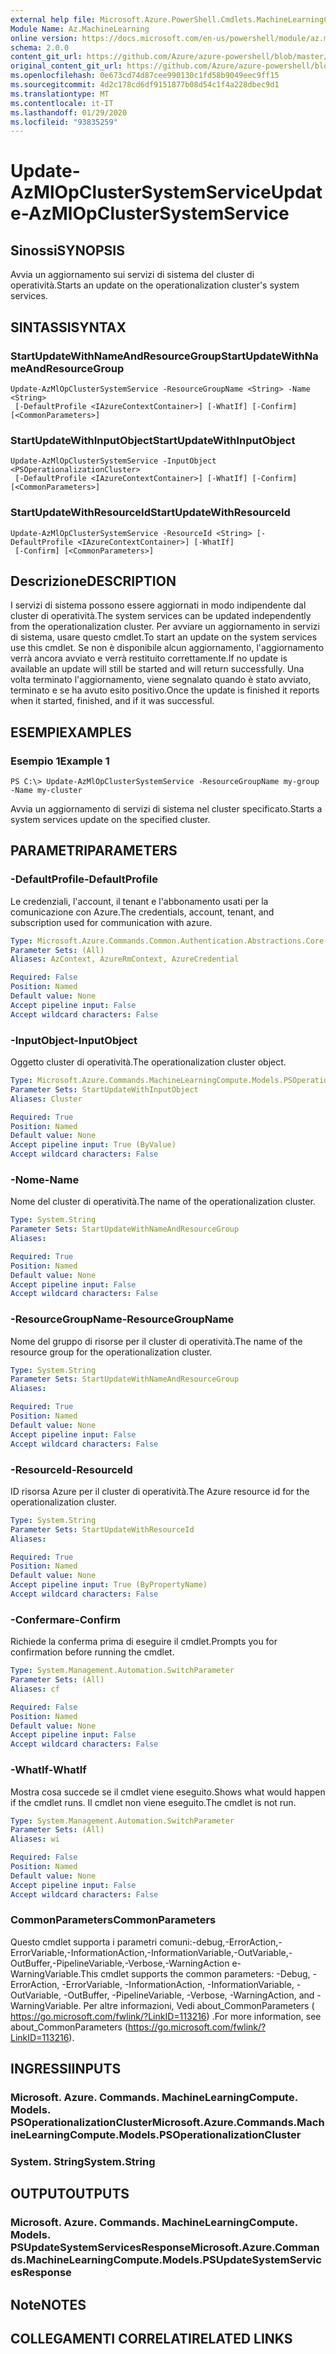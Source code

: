 ```yaml
---
external help file: Microsoft.Azure.PowerShell.Cmdlets.MachineLearningCompute.dll-Help.xml
Module Name: Az.MachineLearning
online version: https://docs.microsoft.com/en-us/powershell/module/az.machinelearning/update-azmlopclustersystemservice
schema: 2.0.0
content_git_url: https://github.com/Azure/azure-powershell/blob/master/src/MachineLearning/MachineLearning/help/Update-AzMlOpClusterSystemService.md
original_content_git_url: https://github.com/Azure/azure-powershell/blob/master/src/MachineLearning/MachineLearning/help/Update-AzMlOpClusterSystemService.md
ms.openlocfilehash: 0e673cd74d87cee990130c1fd58b9049eec9ff15
ms.sourcegitcommit: 4d2c178cd6df9151877b08d54c1f4a228dbec9d1
ms.translationtype: MT
ms.contentlocale: it-IT
ms.lasthandoff: 01/29/2020
ms.locfileid: "93835259"
---
```

# <span data-ttu-id="077fc-101">Update-AzMlOpClusterSystemService</span><span class="sxs-lookup"><span data-stu-id="077fc-101">Update-AzMlOpClusterSystemService</span></span>

## <span data-ttu-id="077fc-102">Sinossi</span><span class="sxs-lookup"><span data-stu-id="077fc-102">SYNOPSIS</span></span>
<span data-ttu-id="077fc-103">Avvia un aggiornamento sui servizi di sistema del cluster di operatività.</span><span class="sxs-lookup"><span data-stu-id="077fc-103">Starts an update on the operationalization cluster's system services.</span></span>

## <span data-ttu-id="077fc-104">SINTASSI</span><span class="sxs-lookup"><span data-stu-id="077fc-104">SYNTAX</span></span>

### <span data-ttu-id="077fc-105">StartUpdateWithNameAndResourceGroup</span><span class="sxs-lookup"><span data-stu-id="077fc-105">StartUpdateWithNameAndResourceGroup</span></span>
```
Update-AzMlOpClusterSystemService -ResourceGroupName <String> -Name <String>
 [-DefaultProfile <IAzureContextContainer>] [-WhatIf] [-Confirm] [<CommonParameters>]
```

### <span data-ttu-id="077fc-106">StartUpdateWithInputObject</span><span class="sxs-lookup"><span data-stu-id="077fc-106">StartUpdateWithInputObject</span></span>
```
Update-AzMlOpClusterSystemService -InputObject <PSOperationalizationCluster>
 [-DefaultProfile <IAzureContextContainer>] [-WhatIf] [-Confirm] [<CommonParameters>]
```

### <span data-ttu-id="077fc-107">StartUpdateWithResourceId</span><span class="sxs-lookup"><span data-stu-id="077fc-107">StartUpdateWithResourceId</span></span>
```
Update-AzMlOpClusterSystemService -ResourceId <String> [-DefaultProfile <IAzureContextContainer>] [-WhatIf]
 [-Confirm] [<CommonParameters>]
```

## <span data-ttu-id="077fc-108">Descrizione</span><span class="sxs-lookup"><span data-stu-id="077fc-108">DESCRIPTION</span></span>
<span data-ttu-id="077fc-109">I servizi di sistema possono essere aggiornati in modo indipendente dal cluster di operatività.</span><span class="sxs-lookup"><span data-stu-id="077fc-109">The system services can be updated independently from the operationalization cluster.</span></span> <span data-ttu-id="077fc-110">Per avviare un aggiornamento in servizi di sistema, usare questo cmdlet.</span><span class="sxs-lookup"><span data-stu-id="077fc-110">To start an update on the system services use this cmdlet.</span></span> <span data-ttu-id="077fc-111">Se non è disponibile alcun aggiornamento, l'aggiornamento verrà ancora avviato e verrà restituito correttamente.</span><span class="sxs-lookup"><span data-stu-id="077fc-111">If no update is available an update will still be started and will return successfully.</span></span> <span data-ttu-id="077fc-112">Una volta terminato l'aggiornamento, viene segnalato quando è stato avviato, terminato e se ha avuto esito positivo.</span><span class="sxs-lookup"><span data-stu-id="077fc-112">Once the update is finished it reports when it started, finished, and if it was successful.</span></span>

## <span data-ttu-id="077fc-113">ESEMPI</span><span class="sxs-lookup"><span data-stu-id="077fc-113">EXAMPLES</span></span>

### <span data-ttu-id="077fc-114">Esempio 1</span><span class="sxs-lookup"><span data-stu-id="077fc-114">Example 1</span></span>
```
PS C:\> Update-AzMlOpClusterSystemService -ResourceGroupName my-group -Name my-cluster
```

<span data-ttu-id="077fc-115">Avvia un aggiornamento di servizi di sistema nel cluster specificato.</span><span class="sxs-lookup"><span data-stu-id="077fc-115">Starts a system services update on the specified cluster.</span></span> 

## <span data-ttu-id="077fc-116">PARAMETRI</span><span class="sxs-lookup"><span data-stu-id="077fc-116">PARAMETERS</span></span>

### <span data-ttu-id="077fc-117">-DefaultProfile</span><span class="sxs-lookup"><span data-stu-id="077fc-117">-DefaultProfile</span></span>
<span data-ttu-id="077fc-118">Le credenziali, l'account, il tenant e l'abbonamento usati per la comunicazione con Azure.</span><span class="sxs-lookup"><span data-stu-id="077fc-118">The credentials, account, tenant, and subscription used for communication with azure.</span></span>

```yaml
Type: Microsoft.Azure.Commands.Common.Authentication.Abstractions.Core.IAzureContextContainer
Parameter Sets: (All)
Aliases: AzContext, AzureRmContext, AzureCredential

Required: False
Position: Named
Default value: None
Accept pipeline input: False
Accept wildcard characters: False
```

### <span data-ttu-id="077fc-119">-InputObject</span><span class="sxs-lookup"><span data-stu-id="077fc-119">-InputObject</span></span>
<span data-ttu-id="077fc-120">Oggetto cluster di operatività.</span><span class="sxs-lookup"><span data-stu-id="077fc-120">The operationalization cluster object.</span></span>

```yaml
Type: Microsoft.Azure.Commands.MachineLearningCompute.Models.PSOperationalizationCluster
Parameter Sets: StartUpdateWithInputObject
Aliases: Cluster

Required: True
Position: Named
Default value: None
Accept pipeline input: True (ByValue)
Accept wildcard characters: False
```

### <span data-ttu-id="077fc-121">-Nome</span><span class="sxs-lookup"><span data-stu-id="077fc-121">-Name</span></span>
<span data-ttu-id="077fc-122">Nome del cluster di operatività.</span><span class="sxs-lookup"><span data-stu-id="077fc-122">The name of the operationalization cluster.</span></span>

```yaml
Type: System.String
Parameter Sets: StartUpdateWithNameAndResourceGroup
Aliases:

Required: True
Position: Named
Default value: None
Accept pipeline input: False
Accept wildcard characters: False
```

### <span data-ttu-id="077fc-123">-ResourceGroupName</span><span class="sxs-lookup"><span data-stu-id="077fc-123">-ResourceGroupName</span></span>
<span data-ttu-id="077fc-124">Nome del gruppo di risorse per il cluster di operatività.</span><span class="sxs-lookup"><span data-stu-id="077fc-124">The name of the resource group for the operationalization cluster.</span></span>

```yaml
Type: System.String
Parameter Sets: StartUpdateWithNameAndResourceGroup
Aliases:

Required: True
Position: Named
Default value: None
Accept pipeline input: False
Accept wildcard characters: False
```

### <span data-ttu-id="077fc-125">-ResourceId</span><span class="sxs-lookup"><span data-stu-id="077fc-125">-ResourceId</span></span>
<span data-ttu-id="077fc-126">ID risorsa Azure per il cluster di operatività.</span><span class="sxs-lookup"><span data-stu-id="077fc-126">The Azure resource id for the operationalization cluster.</span></span>

```yaml
Type: System.String
Parameter Sets: StartUpdateWithResourceId
Aliases:

Required: True
Position: Named
Default value: None
Accept pipeline input: True (ByPropertyName)
Accept wildcard characters: False
```

### <span data-ttu-id="077fc-127">-Confermare</span><span class="sxs-lookup"><span data-stu-id="077fc-127">-Confirm</span></span>
<span data-ttu-id="077fc-128">Richiede la conferma prima di eseguire il cmdlet.</span><span class="sxs-lookup"><span data-stu-id="077fc-128">Prompts you for confirmation before running the cmdlet.</span></span>

```yaml
Type: System.Management.Automation.SwitchParameter
Parameter Sets: (All)
Aliases: cf

Required: False
Position: Named
Default value: None
Accept pipeline input: False
Accept wildcard characters: False
```

### <span data-ttu-id="077fc-129">-WhatIf</span><span class="sxs-lookup"><span data-stu-id="077fc-129">-WhatIf</span></span>
<span data-ttu-id="077fc-130">Mostra cosa succede se il cmdlet viene eseguito.</span><span class="sxs-lookup"><span data-stu-id="077fc-130">Shows what would happen if the cmdlet runs.</span></span>
<span data-ttu-id="077fc-131">Il cmdlet non viene eseguito.</span><span class="sxs-lookup"><span data-stu-id="077fc-131">The cmdlet is not run.</span></span>

```yaml
Type: System.Management.Automation.SwitchParameter
Parameter Sets: (All)
Aliases: wi

Required: False
Position: Named
Default value: None
Accept pipeline input: False
Accept wildcard characters: False
```

### <span data-ttu-id="077fc-132">CommonParameters</span><span class="sxs-lookup"><span data-stu-id="077fc-132">CommonParameters</span></span>
<span data-ttu-id="077fc-133">Questo cmdlet supporta i parametri comuni:-debug,-ErrorAction,-ErrorVariable,-InformationAction,-InformationVariable,-OutVariable,-OutBuffer,-PipelineVariable,-Verbose,-WarningAction e-WarningVariable.</span><span class="sxs-lookup"><span data-stu-id="077fc-133">This cmdlet supports the common parameters: -Debug, -ErrorAction, -ErrorVariable, -InformationAction, -InformationVariable, -OutVariable, -OutBuffer, -PipelineVariable, -Verbose, -WarningAction, and -WarningVariable.</span></span> <span data-ttu-id="077fc-134">Per altre informazioni, Vedi about_CommonParameters ( https://go.microsoft.com/fwlink/?LinkID=113216) .</span><span class="sxs-lookup"><span data-stu-id="077fc-134">For more information, see about_CommonParameters (https://go.microsoft.com/fwlink/?LinkID=113216).</span></span>

## <span data-ttu-id="077fc-135">INGRESSI</span><span class="sxs-lookup"><span data-stu-id="077fc-135">INPUTS</span></span>

### <span data-ttu-id="077fc-136">Microsoft. Azure. Commands. MachineLearningCompute. Models. PSOperationalizationCluster</span><span class="sxs-lookup"><span data-stu-id="077fc-136">Microsoft.Azure.Commands.MachineLearningCompute.Models.PSOperationalizationCluster</span></span>

### <span data-ttu-id="077fc-137">System. String</span><span class="sxs-lookup"><span data-stu-id="077fc-137">System.String</span></span>

## <span data-ttu-id="077fc-138">OUTPUT</span><span class="sxs-lookup"><span data-stu-id="077fc-138">OUTPUTS</span></span>

### <span data-ttu-id="077fc-139">Microsoft. Azure. Commands. MachineLearningCompute. Models. PSUpdateSystemServicesResponse</span><span class="sxs-lookup"><span data-stu-id="077fc-139">Microsoft.Azure.Commands.MachineLearningCompute.Models.PSUpdateSystemServicesResponse</span></span>

## <span data-ttu-id="077fc-140">Note</span><span class="sxs-lookup"><span data-stu-id="077fc-140">NOTES</span></span>

## <span data-ttu-id="077fc-141">COLLEGAMENTI CORRELATI</span><span class="sxs-lookup"><span data-stu-id="077fc-141">RELATED LINKS</span></span>
